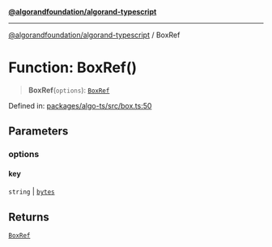 [**@algorandfoundation/algorand-typescript**](../README.md)

***

[@algorandfoundation/algorand-typescript](../README.md) / BoxRef

# Function: BoxRef()

> **BoxRef**(`options`): [`BoxRef`](../type-aliases/BoxRef.md)

Defined in: [packages/algo-ts/src/box.ts:50](https://github.com/algorandfoundation/puya-ts/blob/5bdb536fcbeffa6fe079b274d09cae785c8fb7b7/packages/algo-ts/src/box.ts#L50)

## Parameters

### options

#### key

`string` \| [`bytes`](../type-aliases/bytes.md)

## Returns

[`BoxRef`](../type-aliases/BoxRef.md)
